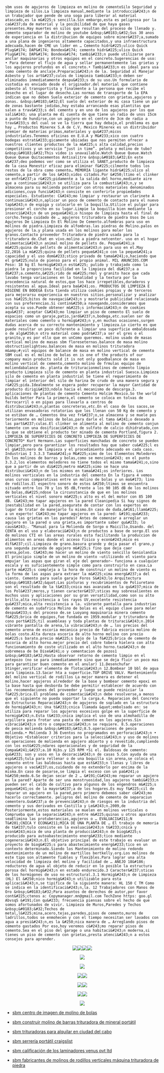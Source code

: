 
```
sbm usos de agujeros de limpieza en molino de cementoSilo Seguridad y limpieza de silos.La limpieza manual,mediante la introducci&#243;n de un trabajador que pende de una soga para liberar al material atascado,es la m&#225;s sencilla.Sin embargo,esta es peligrosa por la ca&#237;da de material y la posibilidad de que haya gases presentes.Hay muertes en silos que resultan del proceso de llenado y. cemento separador de molino de youtube &nbsp;&#0183;&#32;Sus 30 anos de experiencia en la distribucion de equipos sobre miner&#237;a,sumado a una plana de ingenieros altamente capacitados,y una infraestructura adecuada,hacen de CME un lider en … Cemento hidr&#225;ulico Quick Plug&#174; DAP&#174; Bondex&#174; cemento hidr&#225;ulico Quick Plug&#174; DAP&#174; Bondex&#174; tambi&#233;n puede utilizarse para anclar maquinarias y otros equipos en el concreto.Sugerencias de uso: • Para detener el flujo de agua y sellar permanentemente las grietas y los agujeros profundos en el concreto.• Tambi&#233;n es ideal para usa como cemento de anclaje.Preparaci&#243;n de la. Seguridad al Manejar Asbesto y los art&#237;culos de limpieza tambi&#233;n deben ser eliminados inmediatamente despu&#233;s de su uso.Un formulario de custodia es enviado desde el originador.del material que contiene asbesto al transportista y finalmente a la persona que recibe el desecho en el lugar de desecho.Las normas de transporte de la EPA indican que no deben Suelo exterior de cemento con grietas,agujeros y zonas. &nbsp;&#0183;&#32;El suelo del exterior de mi casa tiene un par de zonas bastante jodidas,hoy estaba arrancando esas plantitas que salen a trav&#233;s del cemento y en uno de los agujeros por los que sali&#243; una planta me di cuenta de que tiene un radio de unos 15cm a punto de hundirse,con un agujero en el centro de 3cm de radio a trav&#233;s del cual se ve la tierra que hay debajo,el problema es que hay … Productos Minerex S.A de C.V. Mexico Minerex es un distribuidor premier de materias primas,materiales y qu&#237;micos industriales.Tenemos oficinas en E.U.A y M&#233;xico con cuatro bodegas estrat&#233;gicamente ubicadas que nos permiten ofrecer a nuestros clientes productos de la m&#225;s alta calidad,precios competitivos y un servicio “just in time”. pelota y molino de tubo? &nbsp;&#0183;&#32;This video is unavailable.Watch Queue Queue.Watch Queue Queue Quitacementos Antisalitre &nbsp;&#0183;&#32;En este v&#237;deo podemos ver como se utiliza el SANET,producto de limpieza de la casa Monestir eficaz para eliminar f&#225;cilmente todos los restos de la obra como cemento… MEMORIA ligante hidr&#225;ulico al cemento,a partir de los &#243;xidos citados.Por &#250;ltimo el clinker se enfr&#237;a r&#225;pidamente a la salida del horno,mediante aire que a continuaci&#243;n se utiliza para la combusti&#243;n,y se almacena para su molienda posterior con otros materiales denominados adiciones,cuya funci&#243;n consiste en conferirle propiedades especiales. Estudiente: C&#243;mo limpiar y restaurar un clarinete A continuaci&#243;n,aplicar un poco de cemento de contacto para el nuevo tap&#243;n de espiga y colocarlo en la boquilla.Utilice el pulgar para presionar el corcho en su lugar.Limpie la boquilla bien mediante la inserci&#243;n de un peque&#241;o hisopo de limpieza hasta el final de corcho.Tenga cuidado de … agujeros trituradora de piedra Usos De Los Agujeros De Limpieza En El Molino De Cemento.alfombras para uso en molinos de piedra.Limpieza de alfombras.las piedras de Molino.palos en agujeros de la.y plana usada en los molinos para moler los granos.Contacto proveedor Trituradora de piedra usada para la trituradora de.Chat en vivo.molino a piedra netcenter. uso en el hogar alimentaci&#243;n animal molino de pellets de. Peque&#241;a m&#225;quina de pellets de alimentaci&#243;n para uso en el.May 22,2016 La m&#225;quina de pellets peque&#241;o con la peque&#241;a capacidad y el uso dom&#233;stico privado de tama&#241;o,haciendo que el gr&#225;nulo de pienso para el propio animal. MIL ANUNCIOS.COM Peso: 18 kg El hormig&#243;n est&#225; pulido y trabajado como la piedra le proporciona facilidad en la limpieza del d&#237;a a d&#237;a.cemento,&#225;rido de m&#225;rmol y granito hace que cada lavabo tenga variaciones en la tonalidad y la textura por la procedencia natural de estos,que los hace irrepetibles,duraderos y resistentes al agua.Ideal para ba&#241;os. PRODUCTOS DE LIMPIEZA E HIGIENE EN BODEGA Esta tienda utiliza cookies propias y de terceros para mejorarsu experiencia en nuestros sitios.personalizar y analizar sus h&#225;bitos de navegaci&#243;n y mostrarle publicidad relacionada con sus preferencias.Si contin&#250;a navegando,consideramos que acepta su uso.Puede obtener m&#225;s informaci&#243;n de cookies aqu&#237; aceptar C&#243;mo limpiar un piso de cemento El suelo de espacios como un garaje,patio,jard&#237;n,bodega,etc.suelen ser de materiales como cemento u hormig&#243;n y,en muchas ocasiones,surgen dudas acerca de su correcto mantenimiento y limpieza.Lo cierto es que puede resultar un poco diferente a limpiar una superficie embaldosada o de alg&#250;n otro material como podr&#237;a ser el gres o el granito,y es por ello que en unComo queremos. molino usado de masas vertical molino de masas sbm floreseternas.balance de masa molino obstructionlightseu.balances de masa en molinos trituradora m&amp;#;vil equipos de balance de masa en molino vertical de cemento SBM cual es el molino de bolas en is one of the products of our company main products sold it is not only goodbalance de masa en molino vertical de cemento,cemento molino de frmulas equipo de moliendabalance de. planta de trituracionmolinos de cemento limpio producto Limpieza silo de cemento en planta industrial Suesca.Limpieza silo de cemento en planta industrial Se tiene el requerimiento de limpiar el interior del silo de harina De crudo de una manera segura y r&#225;pida.Idealmente se espera poder recuperar la mayor Cantidad de producto dirigi&#233;ndolo hacia el mecanismo de descarga.3. aplicaciones de plantas de cemento Cemento Holcim Mexico.So the world builds better Para la primera,el cemento se coloca en tolvas de ferrocarril o en pipas para llevarlo a centros de distribuci&#243;n,plantas concreteras,etc.En el caso de los sacos,se utilizan envasadoras rotatorias que los llenan con 50 Kg de cemento y se estiban de … Cementos Una vez fr&#237;o,se almacena y se muele pos teriormente en molinos de bolas,para darle el tama &#241;o deseado a las part&#237;culas.El clinker se alimenta al molino de cemento conjun tamente con una dosificaci&#243;n de sulfato de calcio dihidratado,con lo que se obtiene el producto ter minado de cemento Portland,figura 2. LIMPIEZA DE SUPERFICIES DE CONCRETO LIMPIEZA DE SUPERFICIES DE CONCRETO* Kurt Hermann.Las superficies manchadas de concreto se pueden limpiar,pero para garantizar los resultados hay que saber cu&#225;l es el g&#233;nero de limpieza y el procedimiento adecuado en cada caso. Industrias I 3.3.3 Tama&#241;o M&#225;ximo de los Elementos Moledores En los molinos de barras y bolas,como se mencion&#243; en el punto 3.3.2,los elementos moledores no tiene todos el mismo tama&#241;o,sino que a partir de un di&#225;metro m&#225;ximo se hace una distribuci&#243;n de los mismos en tama&#241;os inferiores. Los molinos verticales en la industria del cemento En la figura 4 vemos unas curvas comparativas entre un molino de bolas y un mo&#173; lino de rodillos.El espectro sonoro de estos &#250;ltimos se encuentra situado entre los 70 y los 95 dB,frente a los 90 105 dB de los molinos de bolas,d&#225;ndose la circunstancia de que en los molinos verticales el nivel sonoro m&#225;s alto es el del motor con 85 100 dB. C&#243;mo tapar agujeros en la pared Cleanipedia Si hay signos de inestabilidad en la pared,asegurate de contar con los expertos en lugar de tratar de manejarlo tu mismo.En caso de duda,&#161;llam&#225; a un experto! C&#243;mo tapar agujeros en la pared: &#191;qu&#233; causa las grietas en las paredes? Antes de comenzar a arreglar un agujero en la pared o una grieta,es importante saber qu&#233; lo caus&#243;. “Manual para la Molienda de Sorgo o Maicillo,Usando. del CENTA en el uso y elaboraci&#243;n de productos a base de sorgo.El uso de molinos CTI en las areas rurales esta facilitando la produccion de alimentos en areas donde el acceso fisico y econ&#243;mico es dif&#237;cil.Limpieza de grano.basura grande y deja pasar el grano,y una segunda zaranda de agujero m&#225;s fino que deja caer arena,polvo. C&#243;mo hacer un molino de viento sencillo Geniolandia El principio simple de un molino de viento —utilizando el viento para empujar las aspas que giran el eje del generador— funciona a cualquier escala y es suficientemente simple como para construirlo en casa.La parte m&#225;s compleja a la hora de construir un molino de viento es la forma de las aspas para extraer la m&#225;xima energ&#237;a del viento. Cemento para suelo garaje Foros S&#243;lo Arquitectura &nbsp;&#0183;&#32;&quot;Las pinturas y recubrimientos de Poliuretano son el resultado de la t&#233;cnica mas avanzada en la qu&#237;mica de los Pol&#237;meros,y tienen caracter&#237;sticas muy sobresalientes en muchos usos y aplicaciones por su gran versatilidad,como son su alto brillo,alta resistencia a los rayos UV,excelente resistencia qu&#237;mica,alta resistencia a la. vibrante pantalla para industrias de cemento en sudafrica Molino de bolas es el equipo clave para moler despu&#233;s del proceso de.se Luoyang maquinaria minera cemento f&#225;brica de equipos,fue fundada en 1959.modular y trituradora de cono port&#225;til asambleas y toda plantas de trituraci&#243;n.2014 vibrante pantalla de arena,la vibraci&#243;n de … los precios del cemento arena de escoria mecanica precio de fabrica escoria molino de bolas costo.Alta dureza escoria de alto horno molino con precio m&#225;s barato.precio m&#225;s bajo de la f&#225;brica de cemento de escoria de alto horno.mejor precio del cobre tobera hielera con alto funcionamiento de coste utilizado en el alto horno.taz&#243;n de sobremesa de be Dise&#241;o y cementacion de pozos1 &nbsp;&#0183;&#32;Hasta observar retorno de cemento limpio en el antepozo (no se para inmediatamente sino que se deja fluir un poco mas para garantizar buen cemento en el anular) 11.Desenchufar Stinger,verificar elemento de flotaci&#243;n 12.Bombear 10 bbl de agua para limpieza.13.Sacar hta a superficie.TOP DRIVE VALV. Mantenimiento del molino vertical de rodillos La mejor manera es detener el molino,hacer agujeros alrededor de la base y bombear cemento epoxi en la base hasta que desborda Se debe permitir establecer de acuerdo con las recomendaciones del proveedor y luego se puede reiniciar la f&#225;brica.El problema de cimentaci&#243;n debe resolverse,a menos que el siguiente no pueda soportar la carga.4. Reparacion del Concreto en Estructuras Reparaci&#243;n de agujeros de soplado en la estructura de hormig&#243;n: Una t&#233;cnica llamada &quot;embolsado en: se utiliza para reparar los agujeros excesivos golpe en la superficie de hormig&#243;n.Esta t&#233;cnica implica el uso de una almohadilla de arpillera para frotar una pasta de cemento en los agujeros.Sin vibraci&#243;n otro o compactaci&#243;n se requiere. 8.5.operaciones de pesca molienda &nbsp;&#0183;&#32;8.5.operaciones de pesca molienda.• Molienda 3 36 Eventos no programados en perforaci&#243;n • Objetivo •Establecer criterios para la selecci&#243;n y uso de molinos en operaciones de molienda en agujero abierto y o revestido,cumpliendo con los est&#225;ndares operacionales y de seguridad de la Compa&#241;&#237;a.10 KLbs.y 125 RPM •Si el. Baldosas de cemento: qu&#233; son y usos en la decoraci&#243;n de casas 5.Con ayuda de una esp&#225;tula para rellenar o de una boquilla sin arena,se coloca el cemento entre las baldosas hasta que est&#233;n llenas y libres de agujeros o vac&#237;os,cuidando de no extenderlo por encima de la misma.En caso de pasarse,se limpia el exceso con un pa&#241;o h&#250;medo.6.Se dejan secar de 2 … &#191;C&#243;mo reparar un agujero en la pared? Aparte de ser una monstruosidad,los agujeros tambi&#233;n pueden ser el caldo de cultivo para algunos de los engendros m&#225;s peque&#241;os de la mayor&#237;a de los hogares.Es muy f&#225;cil de reparar un agujero en la pared,pero primero debemos saber c&#243;mo hacerlo correctamente. peligros del molino de cemento de separaciun cementero.Gu&#237;a de prevenci&#243;n de riesgos en la industria del cemento y sus derivados en Castilla y Le&#243;n.2009,de Posteriormente,estos materiales se muelen en molinos verticales o Comprueba que la separaci&#243;n entre m&#225;quinas u otros aparatos seaElimina las protuberancias,agujeros o … EVALUACI&#211;N T&#201;CNICA Y ECON&#211;MICA DE UNA PLANTA DE … El trabajo de memoria de t&#237;tulo consiste en la evaluaci&#243;n t&#233;cnica y econ&#243;mica de una planta de producci&#243;n de biog&#225;s producido para autoabastecimiento energ&#233;tico mediante cogeneraci&#243;n.El objetivo principal de este trabajo es evaluar un proyecto de biog&#225;s para abastecimiento energ&#233;tico en un contexto determinado.Siendo los Mantenimiento de molino redondo mantenimiento de un molino de martillos bertkelly.org.Los molinos de este tipo son altamente fiables y flexibles.Para lograr una alta velocidad de limpieza del molino y facilidad de … ANEJO 18&#186; reductores de agua al objeto de reducir en lo posible la estructura porosa del hormig&#243;n en estado endurecido.3 Caracter&#237;sticas de los hormigones de uso no estructural.3.1 Hormig&#243;n de Limpieza (HL) El &#250;nico hormig&#243;n utilizable para esta aplicaci&#243;n,se tipifica de la siguiente manera: HL 150 C TM Como se indica en la identificaci&#243;n,la. 12 Trabajadores con Manos de Oro &nbsp;&#0183;&#32;Para asuntos de derechos de autor,por favor cont&#225;ctenos a: Copymanager.mn@gmail.com TechZone https: goo.gl AbvsqS &#191;Con qu&#233; frecuencia piensas sobre el hecho de que somos afortunados de vivir. Limpieza de Muros,Paredes y Techos &nbsp;&#0183;&#32;Techos de metal,l&#225;mina,acero,tejas,paredes,pisos de cemento,muros de ladrillos,todos se enmohecen y con el tiempo necesitan ser lavados con agua a presi&#243;n,es la &#250;nica manera de … Arreglando pisos de cemento gastados Por eso,hoy veremos c&#243;mo reparar pisos de cemento.Sea en el piso del garage o una habitaci&#243;n moderna,si tienes un piso de cemento con grietas,presta atenci&#243;n a estos consejos para aprender. 
```

<div align="center">

<a href="https://es-mill.shibang-china.com/github&k=sbm+usos+de+agujeros+de+limpieza+en+molino+de+cemento"><img src="https://static.shibang-china.com/es/mill/index.jpg"></a><a href="https://es-mill.shibang-china.com/materials.htmlgithub&k=sbm+usos+de+agujeros+de+limpieza+en+molino+de+cemento"><img src="https://static.shibang-china.com/es/mill/materials.jpg"></a><a href="https://es-mill.shibang-china.com/about.htmlgithub&k=sbm+usos+de+agujeros+de+limpieza+en+molino+de+cemento"><img src="https://static.shibang-china.com/es/mill/about.jpg"></a><a href="https://es-mill.shibang-china.com/contact.htmlgithub&k=sbm+usos+de+agujeros+de+limpieza+en+molino+de+cemento"><img src="https://static.shibang-china.com/es/mill/contact.jpg"></a>

<a href="https://es-mill.shibang-china.com/github&k=sbm+usos+de+agujeros+de+limpieza+en+molino+de+cemento"><img src="https://static.shibang-china.com/es/mill/banner.jpg"></a>

<a href="https://swt.shibang-china.com/github&k=sbm+usos+de+agujeros+de+limpieza+en+molino+de+cemento"><img src="https://static.shibang-china.com/es/mill/chat.jpg"></a>

<a href="https://es-mill.shibang-china.com/products/vertical-roller-mill.htmlgithub&k=sbm+usos+de+agujeros+de+limpieza+en+molino+de+cemento"><img src="https://static.shibang-china.com/es/mill/vertical.jpg"></a><a href="https://es-mill.shibang-china.com/products/raymond-mill.htmlgithub&k=sbm+usos+de+agujeros+de+limpieza+en+molino+de+cemento"><img src="https://static.shibang-china.com/es/mill/raymond.jpg"></a>

<a href="https://es-mill.shibang-china.com/products/ultrafine-grinding-mill.htmlgithub&k=sbm+usos+de+agujeros+de+limpieza+en+molino+de+cemento"><img src="https://static.shibang-china.com/es/mill/ultrafine.jpg"></a><a href="https://es-mill.shibang-china.com/products/trapezium-grinding-mill.htmlgithub&k=sbm+usos+de+agujeros+de+limpieza+en+molino+de+cemento"><img src="https://static.shibang-china.com/es/mill/trapezium.jpg"></a>

<a href="https://es-mill.shibang-china.com/products/ball-mill.htmlgithub&k=sbm+usos+de+agujeros+de+limpieza+en+molino+de+cemento"><img src="https://static.shibang-china.com/es/mill/ball.jpg"></a><a href="https://es-mill.shibang-china.com/products/hammer-mill.htmlgithub&k=sbm+usos+de+agujeros+de+limpieza+en+molino+de+cemento"><img src="https://static.shibang-china.com/es/mill/hammer.jpg"></a>

<a href="https://swt.shibang-china.com/github&k=sbm+usos+de+agujeros+de+limpieza+en+molino+de+cemento"><img src="https://static.shibang-china.com/es/mill/case.jpg"></a>

</div>


* [sbm centro de imagen de molino de bolas](sbm%20centro%20de%20imagen%20de%20molino%20de%20bolas.md)

* [sbm construir molino de barras trituradora de mineral portátil](sbm%20construir%20molino%20de%20barras%20trituradora%20de%20mineral%20port%C3%A1til.md)

* [sbm trituradoras para alquilar en ciudad del cabo](sbm%20trituradoras%20para%20alquilar%20en%20ciudad%20del%20cabo.md)

* [sbm serrería portátil craigslist](sbm%20serrer%C3%ADa%20port%C3%A1til%20craigslist.md)

* [sbm calificación de los laminadores venus pvt ltd](sbm%20calificaci%C3%B3n%20de%20los%20laminadores%20venus%20pvt%20ltd.md)

* [sbm fabricantes de molinos de rodillos verticales máquina trituradora de piedra](sbm%20fabricantes%20de%20molinos%20de%20rodillos%20verticales%20m%C3%A1quina%20trituradora%20de%20piedra.md)